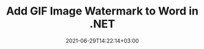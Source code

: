 ---
############################# Static ############################
layout: "auto-gen"
date: 2021-06-29T14:22:14+03:00
draft: false

############################# Head ############################
head_title: "Add GIF Image Watermark to Word File in C# .NET"
head_description: "C# .NET API to add GIF image watermark into Word processing documents and 100+ other file formats using GroupDocs.Total suite of documents automation APIs."

############################# Header ############################
title: "Add GIF Image Watermark to Word in .NET"
description: "Insert GIF or any other image watermark into Word processing document formats quite easily and accurately using GroupDocs.Total suite of documents automation APIs for C# .NET applications."
bg_image: "https://cms.admin.containerize.com/templates/aspose/App_Themes/V3/images/bg/header1.png"
bg_overlay: false
button:
    enable: true
    icon: "fas fa-arrow-down"
    label: "Download Free Trial"
    link: "https://downloads.groupdocs.com/total"

############################# SubMenu ############################
submenu:
    enable: true

    left:
        img_alt: "GroupDocs.Total for .NET"
        image: "https://cms.admin.containerize.com/templates/groupdocs/images/product-logos/90x90-noborder/groupdocs-total-net.png"
        product: "GroupDocs.Total"
        platform: ".NET"

    middle:
        button:

            # button loop
            - link: "https://apireference.groupdocs.com"
              text: "API Reference"

            # button loop
            - link: "https://github.com/groupdocs-total"
              text: "Code Examples"

            # button loop
            - link: "https://products.groupdocs.app/total"
              text: "Live Demos"

            # button loop
            - link: "https://purchase.groupdocs.com/buy"
              text: "Pricing"

    right:
        link_download: "https://downloads.groupdocs.com"
        link_learn: "https://docs.groupdocs.com/total/net/"
        link_buy: "https://purchase.groupdocs.com"

############################# About ############################
about:
    enable: true
    title: "About GroupDocs.Total for .NET"
    content: |
        GroupDocs.Total for .NET is a suite of document manipulation APIs to perform powerful documents manipulation & automation features within your desktop solutions and web apps without requiring any other commercial application. It enables developers to add the functionalities (view, edit, annotate, convert, compare, e-sign, assemble, search, parse, merge, redact and classify) within PDF, Microsoft Office Word, Excel, PowerPoint, OneNote, Visio, Outlook, HTML, images, graphics, diagrams and 90+ other popular document formats.

        GroupDocs.Total APIs are well supported on all major operating systems and platforms including .NET Framework, .NET Standard, .NET Core, Mono and Xamarin.

############################# Steps ############################
steps:
    enable: true
    title_left: "Adding image watermark to Word file in .NET"
    content_left: |
        [GroupDocs.Total](https://products.groupdocs.com/total/net/) makes it easy for developers to integrate GIF image watermark into Word documents using a few lines of C# .NET code.

        *   Instantiate watermarker with input document
        *   Use watermark image path as constructor parameter
        *   Set the watermark horizontal and vertical alignments
        *   Add watermark to the watermarker and generate output document
        *   Instantiate viewer with output document
        *   Set options to view document as HTML
        
    title_right: "System Requirements"
    content_right: |
        The below code example requires you to install GroupDocs.Viewer for .NET and GroupDocs.Watermark for .NET libraries. Also, make sure that you have the following prerequisites ready on your system before executing the code below:

        *   Operating Systems: Microsoft Windows, Linux, MacOS
        *   Development Environments: Microsoft Visual Studio, Xamarin, MonoDevelop
        *   Frameworks: .NET Framework, .NET Standard, .NET Core, Mono
        *   Get the latest version of GroupDocs.Total for .NET downloaded from [Nuget](https://www.nuget.org/packages/groupdocs.total)
        
    code: |
        ```cs
        // Instantiate watermarker with input document
        using (Watermarker watermarker = new Watermarker("input.docx"))
          {
            // Use watermark image path as constructor parameter
            using (ImageWatermark watermark = new ImageWatermark(@"watermark.gif"))
            {
              // Set watermark size and alignment
              watermark.Width = 150;
              watermark.Height = 150;
              watermark.HorizontalAlignment = GroupDocs.Watermark.Common.HorizontalAlignment.Right;
              watermark.VerticalAlignment = GroupDocs.Watermark.Common.VerticalAlignment.Top;

              //Add watermark to the watermarker and generate output document
              watermarker.Add(watermark);
              watermarker.Save("output.docx");
            }
          }
        
        // Instantiate viewer with output document
        using (Viewer viewer = new GroupDocs.Viewer.Viewer("output.docx"))
          {
            // Set options to view document as HTML
            HtmlViewOptions options = HtmlViewOptions.ForEmbeddedResources("output.html");
            viewer.View(options);
          }
        ```
        
############################# Demos ############################
demos:
    enable: true
    title: "Free Document Automation Apps"
    content: |
        Offline [GroupDocs.Total Apps](https://products.groupdocs.app/total) to view, convert, annotate, compare, sign, assemble, parse, classify, redact and search documents.  
        The live demo has the following benefits
        
############################# About Formats ############################
about_formats:
    enable: true
    format:
        # format loop
        - icon: "far fa-file-DOCX"
          title: " About Word Processing File Formats"
          content: |
            A word processing file contains user information in plain text or rich text format. A plain text file format contains unformatted text and no font or page settings etc. can be applied. In contrast, a rich text file format allows formatting options such as setting fonts type, styles (bold, italic, underline, etc.), page margins, headings, bullets and numbers, and several other formatting features. The use of plain text files have reduced significantly with passage of time as there are more powerful computers and programs available to offer rich text files processing.Common plain text file extensions and associated file formats include TXT, CSV, while file extensions for rich text documents include DOCX, DOC and RTF.

          link: "https://docs.fileformat.com/word-processing/"
    
############################# Support ############################
support:
    enable: true

############################# Solutions ############################
solutions:
    enable: true
    title: "GroupDocs.Total for .NET offers individual solutions for"

    solution:
        # solution loop
        - img_alt: "GroupDocs.Viewer for .NET"
          image: "https://www.groupdocs.cloud/templates/groupdocs/images/product-logos/groupdocs-viewer-net.png"
          product: "GroupDocs.Viewer"
          platform: ".NET"
          link: "/viewer/net"
        
        # solution loop
        - img_alt: "GroupDocs.Annotation for .NET"
          image: "https://www.groupdocs.cloud/templates/groupdocs/images/product-logos/groupdocs-annotation-net.png"
          product: "GroupDocs.Annotation"
          platform: ".NET"
          link: "/annotation/net"

        # solution loop
        - img_alt: "GroupDocs.Conversion for .NET"
          image: "https://www.groupdocs.cloud/templates/groupdocs/images/product-logos/groupdocs-conversion-net.png"
          product: "GroupDocs.Conversion"
          platform: ".NET"
          link: "/conversion/net"

        # solution loop
        - img_alt: "GroupDocs.Comparison for .NET"
          image: "https://www.groupdocs.cloud/templates/groupdocs/images/product-logos/groupdocs-comparison-net.png"
          product: "GroupDocs.Comparison"
          platform: ".NET"
          link: "/comparison/net"

        # solution loop
        - img_alt: "GroupDocs.Signature for .NET"
          image: "https://www.groupdocs.cloud/templates/groupdocs/images/product-logos/groupdocs-signature-net.png"
          product: "GroupDocs.Signature"
          platform: ".NET"
          link: "/signature/net"

        # solution loop
        - img_alt: "GroupDocs.Assembly for .NET"
          image: "https://www.groupdocs.cloud/templates/groupdocs/images/product-logos/groupdocs-assembly-net.png"
          product: "GroupDocs.Assembly"
          platform: ".NET"
          link: "/assembly/net"

        # solution loop
        - img_alt: "GroupDocs.Metadata for .NET"
          image: "https://www.groupdocs.cloud/templates/groupdocs/images/product-logos/groupdocs-metadata-net.png"
          product: "GroupDocs.Metadata"
          platform: ".NET"
          link: "/metadata/net"

        # solution loop
        - img_alt: "GroupDocs.Search for .NET"
          image: "https://www.groupdocs.cloud/templates/groupdocs/images/product-logos/groupdocs-search-net.png"
          product: "GroupDocs.Search"
          platform: ".NET"
          link: "/search/net"

        # solution loop
        - img_alt: "GroupDocs.Parser for .NET"
          image: "https://www.groupdocs.cloud/templates/groupdocs/images/product-logos/groupdocs-parser-net.png"
          product: "GroupDocs.Parser"
          platform: ".NET"
          link: "/parser/net"

        # solution loop
        - img_alt: "GroupDocs.Watermark for .NET"
          image: "https://www.groupdocs.cloud/templates/groupdocs/images/product-logos/groupdocs-watermark-net.png"
          product: "GroupDocs.Watermark"
          platform: ".NET"
          link: "/watermark/net"

        # solution loop
        - img_alt: "GroupDocs.Editor for .NET"
          image: "https://www.groupdocs.cloud/templates/groupdocs/images/product-logos/groupdocs-editor-net.png"
          product: "GroupDocs.Editor"
          platform: ".NET"
          link: "/editor/net"

        # solution loop
        - img_alt: "GroupDocs.Merger for .NET"
          image: "https://www.groupdocs.cloud/templates/groupdocs/images/product-logos/groupdocs-merger-net.png"
          product: "GroupDocs.Merger"
          platform: ".NET"
          link: "/merger/net"

        # solution loop
        - img_alt: "GroupDocs.Redaction for .NET"
          image: "https://www.groupdocs.cloud/templates/groupdocs/images/product-logos/groupdocs_redaction-net.png"
          product: "GroupDocs.Redaction"
          platform: ".NET"
          link: "/redaction/net"

        # solution loop
        - img_alt: "GroupDocs.Classification for .NET"
          image: "https://www.groupdocs.cloud/templates/groupdocs/images/product-logos/groupdocs-classification-net.png"
          product: "GroupDocs.Classification"
          platform: ".NET"
          link: "/classification/net"

############################# Back to top ###############################
back_to_top:
  enable: true
---